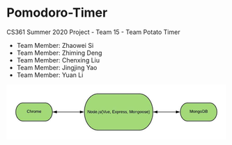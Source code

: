 # Pomodoro-Timer
CS361 Summer 2020 Project - Team 15 - Team Potato Timer
  * Team Member: Zhaowei Si
  * Team Member: Zhiming Deng
  * Team Member: Chenxing Liu
  * Team Member: Jingjing Yao
  * Team Member: Yuan Li

![](images/Pomodoro.jpeg)
